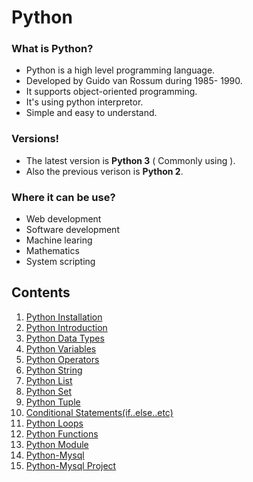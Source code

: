 # Python

### What is Python? ###
* Python is a high level programming language.
* Developed by Guido van Rossum during 1985- 1990.
* It supports object-oriented programming.
* It's using python interpretor.
* Simple and easy to understand.

### Versions! ###
* The latest version is **Python 3** ( Commonly using ).
* Also the previous verison is **Python 2**. 

### Where it can be use? ###
* Web development
* Software development
* Machine learing
* Mathematics
* System scripting

## Contents ##
1. [Python Installation](https://github.com/subithou/Python/blob/main/python_installation.md)
2. [Python Introduction](https://github.com/subithou/Python/blob/main/Introduction.ipynb)
3. [Python Data Types](https://github.com/subithou/Python/blob/main/Data_Types.ipynb)
4. [Python Variables](https://github.com/subithou/Python/blob/main/Variables.ipynb)
5. [Python Operators](https://github.com/subithou/Python/blob/main/Operators.ipynb)
6. [Python String](https://github.com/subithou/Python/blob/main/String.ipynb)
7. [Python List](https://github.com/subithou/Python/blob/main/List.ipynb)
8. [Python Set](https://github.com/subithou/Python/blob/main/Set.ipynb)
9. [Python Tuple](https://github.com/subithou/Python/blob/main/Tuple.ipynb)
10. [Conditional Statements(if..else..etc)](https://github.com/subithou/Python/blob/main/Conditional_statements.ipynb)
11. [Python Loops](https://github.com/subithou/Python/blob/main/Loops.ipynb)
12. [Python Functions](https://github.com/subithou/Python/blob/main/functions.ipynb)
13. [Python Module](https://github.com/subithou/Python/blob/main/Modules.ipynb)
14. [Python-Mysql](https://github.com/subithou/Python/blob/main/Python_Mysql.ipynb)
15. [Python-Mysql Project](https://github.com/subithou/Python/blob/main/mini_project.ipynb)



